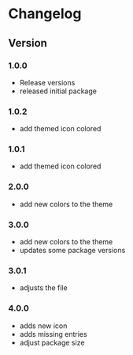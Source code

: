 # Changelog

## Version

### 1.0.0

- Release versions
- released initial package

### 1.0.2

- add themed icon colored

### 1.0.1

- add themed icon colored

### 2.0.0

- add new colors to the theme

### 3.0.0

- add new colors to the theme
- updates some package versions

### 3.0.1

- adjusts the file

### 4.0.0

- adds new icon
- adds missing entries
- adjust package size
